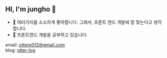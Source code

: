 ## HI, I'm jungho 🥸

- 🥳 여러가지를 소소하게 좋아합니다. 그래서, 프론트 엔드 개발에 잘 맞는다고 생각합니다.
- 🌳 프론트엔드 개발을 공부하고 있습니다.

email: otterp012@gmail.com  
blog: [otter-log](http://otter-log.world)
